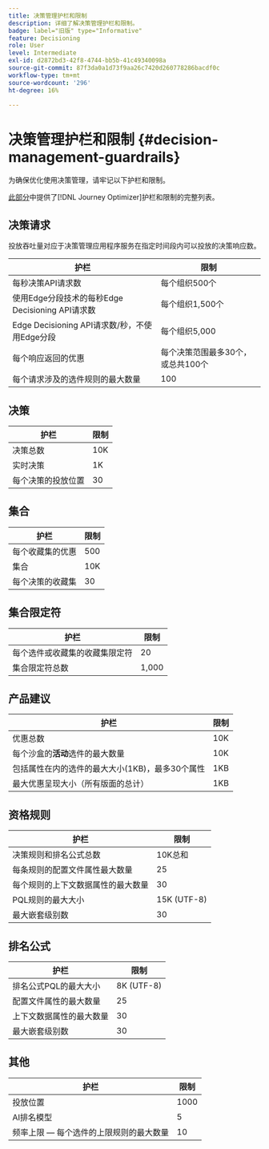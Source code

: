 ```yaml
---
title: 决策管理护栏和限制
description: 详细了解决策管理护栏和限制。
badge: label="旧版" type="Informative"
feature: Decisioning
role: User
level: Intermediate
exl-id: d2872bd3-42f8-4744-bb5b-41c49340098a
source-git-commit: 87f3da0a1d73f9aa26c7420d260778286bacdf0c
workflow-type: tm+mt
source-wordcount: '296'
ht-degree: 16%

---
```


# 决策管理护栏和限制 {#decision-management-guardrails}

为确保优化使用决策管理，请牢记以下护栏和限制。

[此部分](../start/guardrails.md)中提供了[!DNL Journey Optimizer]护栏和限制的完整列表。

## 决策请求

投放吞吐量对应于决策管理应用程序服务在指定时间段内可以投放的决策响应数。

| 护栏 | 限制 |
| ------- | ------- |
| 每秒决策API请求数 | 每个组织500个 |
| 使用Edge分段技术的每秒Edge Decisioning API请求数 | 每个组织1,500个 |
| Edge Decisioning API请求数/秒，不使用Edge分段 | 每个组织5,000 |
| 每个响应返回的优惠 | 每个决策范围最多30个，或总共100个 |
| 每个请求涉及的选件规则的最大数量 | 100 |

## 决策

| 护栏 | 限制 |
| ------- | ------- |
| 决策总数 | 10K |
| 实时决策 | 1K |
| 每个决策的投放位置 | 30 |

## 集合

| 护栏 | 限制 |
| ------- | ------- |
| 每个收藏集的优惠 | 500 |
| 集合 | 10K |
| 每个决策的收藏集 | 30 |

## 集合限定符

| 护栏 | 限制 |
| ------- | ------- |
| 每个选件或收藏集的收藏集限定符 | 20 |
| 集合限定符总数 | 1,000 |

## 产品建议

| 护栏 | 限制 |
| ------- | ------- |
| 优惠总数 | 10K |
| 每个沙盒的&#x200B;**活动**&#x200B;选件的最大数量 | 10K |
| 包括属性在内的选件的最大大小(1KB)，最多30个属性 | 1KB |
| 最大优惠呈现大小（所有版面的总计） | 1KB |

## 资格规则

| 护栏 | 限制 |
| ------- | ------- |
| 决策规则和排名公式总数 | 10K总和 |
| 每条规则的配置文件属性最大数量 | 25 |
| 每个规则的上下文数据属性的最大数量 | 30 |
| PQL规则的最大大小 | 15K (UTF-8) |
| 最大嵌套级别数 | 30 |

## 排名公式

| 护栏 | 限制 |
| ------- | ------- |
| 排名公式PQL的最大大小 | 8K (UTF-8) |
| 配置文件属性的最大数量 | 25 |
| 上下文数据属性的最大数量 | 30 |
| 最大嵌套级别数 | 30 |

## 其他 

| 护栏 | 限制 |
| ------- | ------- |
| 投放位置 | 1000 |
| AI排名模型 | 5 |
| 频率上限 — 每个选件的上限规则的最大数量 | 10 |
